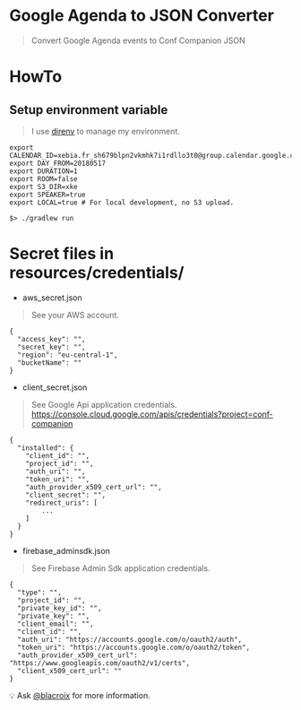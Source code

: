 # Google Agenda to JSON Converter
> Convert Google Agenda events to Conf Companion JSON

# HowTo

## Setup environment variable
> I use [direnv](https://direnv.net/) to manage my environment.

```
export CALENDAR_ID=xebia.fr_sh679blpn2vkmhk7i1rdllo3t0@group.calendar.google.com
export DAY_FROM=20180517
export DURATION=1
export ROOM=false
export S3_DIR=xke
export SPEAKER=true
export LOCAL=true # For local development, no S3 upload.
```

```
$> ./gradlew run
```

# Secret files in resources/credentials/

- aws_secret.json

> See your AWS account.

```
{
  "access_key": "",
  "secret_key": "",
  "region": "eu-central-1",
  "bucketName": ""
}
```

- client_secret.json

> See Google Api application credentials.
> https://console.cloud.google.com/apis/credentials?project=conf-companion

```
{
  "installed": {
    "client_id": "",
    "project_id": "",
    "auth_uri": "",
    "token_uri": "",
    "auth_provider_x509_cert_url": "",
    "client_secret": "",
    "redirect_uris": [
        ...
    ]
  }
}
```

- firebase_adminsdk.json

> See Firebase Admin Sdk application credentials.

```
{
  "type": "",
  "project_id": "",
  "private_key_id": "",
  "private_key": "",
  "client_email": "",
  "client_id": "",
  "auth_uri": "https://accounts.google.com/o/oauth2/auth",
  "token_uri": "https://accounts.google.com/o/oauth2/token",
  "auth_provider_x509_cert_url": "https://www.googleapis.com/oauth2/v1/certs",
  "client_x509_cert_url": ""
}
```

💡 Ask [@blacroix](https://github.com/blacroix) for more information.
